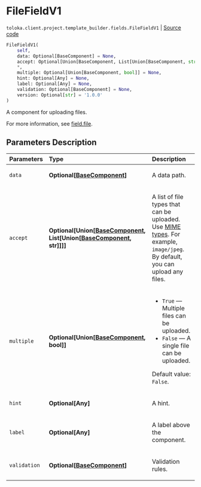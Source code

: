 # FileFieldV1
`toloka.client.project.template_builder.fields.FileFieldV1` | [Source code](https://github.com/Toloka/toloka-kit/blob/v1.2.3/src/client/project/template_builder/fields.py#L225)

```python
FileFieldV1(
    self,
    data: Optional[BaseComponent] = None,
    accept: Optional[Union[BaseComponent, List[Union[BaseComponent, str]]]] = None,
    *,
    multiple: Optional[Union[BaseComponent, bool]] = None,
    hint: Optional[Any] = None,
    label: Optional[Any] = None,
    validation: Optional[BaseComponent] = None,
    version: Optional[str] = '1.0.0'
)
```

A component for uploading files.


For more information, see [field.file](https://toloka.ai/docs/template-builder/reference/field.file).

## Parameters Description

| Parameters | Type | Description |
| :----------| :----| :-----------|
`data`|**Optional\[[BaseComponent](toloka.client.project.template_builder.base.BaseComponent.md)\]**|<p>A data path.</p>
`accept`|**Optional\[Union\[[BaseComponent](toloka.client.project.template_builder.base.BaseComponent.md), List\[Union\[[BaseComponent](toloka.client.project.template_builder.base.BaseComponent.md), str\]\]\]\]**|<p>A list of file types that can be uploaded. Use [MIME types](https://developer.mozilla.org/en-US/docs/Web/HTTP/Basics_of_HTTP/MIME_types). For example, `image/jpeg`. By default, you can upload any files.</p>
`multiple`|**Optional\[Union\[[BaseComponent](toloka.client.project.template_builder.base.BaseComponent.md), bool\]\]**|<ul> <li>`True` — Multiple files can be uploaded.</li> <li>`False` — A single file can be uploaded.</li> </ul> <p></p><p>Default value: `False`.</p>
`hint`|**Optional\[Any\]**|<p>A hint.</p>
`label`|**Optional\[Any\]**|<p>A label above the component.</p>
`validation`|**Optional\[[BaseComponent](toloka.client.project.template_builder.base.BaseComponent.md)\]**|<p>Validation rules.</p>
